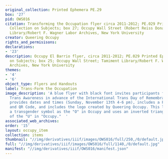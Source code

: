 ```yaml
---
original_collection: Printed Ephemera PE.29
box: '27'
pid: OWS016
citation: Transforming the Occupation flyer circa 2011-2012; PE.029 Printed Ephemera
  Collection on Subjects; box 27; Occupy Wall Street (Robert Reiss Donation); Tamiment
  Library/Robert F. Wagner Labor Archives, New York University
creator: Queering Occupy
rights_and_permisisons:
declarations:
- '23'
description: Occupy El Barrio flyer, circa 2011-2012; PE.029 Printed Ephemera Collection
  on Subjects; box 25; Occupy Wall Street; Tamiment Library/Robert F. Wagner Labor
  Archives, New York University
themes:
- '4'
- '6'
object_type: Flyers and Handouts
label: Trans-Form the Occupation
image_description: 'A blue flyer with black font invites participants for a Day of
  Trans Awareness in advance of the International Trans Day of Remembrance. The flyer
  provides dates and times (Sunday, November 13th 4-6 pm), includes a Facebook link
  and QR Code, and includes the logo created by Queering Occupy. This logo incorprates
  a transgender symbol as the "O" in Occupy and uses an inverted triangle in the place
  of the "U" in "Occupy."  '
associated_web_archives:
order: '15'
layout: occupy_item
collection: items
thumbnail: "//img/derivatives/iiif/images/OWS016/full/250,/0/default.jpg"
full: "//img/derivatives/iiif/images/OWS016/full/1140,/0/default.jpg"
manifest: "//img/derivatives/iiif/OWS016/manifest.json"
---
```

